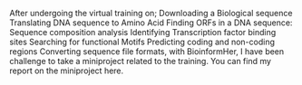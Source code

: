 After undergoing the virtual training on;
Downloading a Biological sequence
Translating DNA sequence to Amino Acid
Finding ORFs in a DNA sequence:
Sequence composition analysis
Identifying Transcription factor binding sites
Searching for functional Motifs
Predicting coding and non-coding regions
Converting sequence file formats, with BioinformHer, I have been challenge to take a miniproject related to the training. 
You can find my report on the miniproject here.
